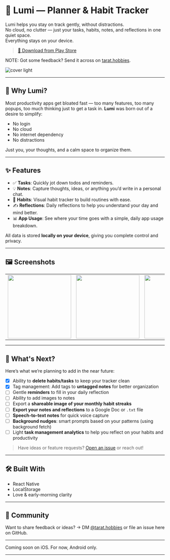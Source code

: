 # 🌟 Lumi — Planner & Habit Tracker

Lumi helps you stay on track gently, without distractions.      
No cloud, no clutter — just your tasks, habits, notes, and reflections in one quiet space.    
Everything stays on your device.   

> [📲 Download from Play Store](https://play.google.com/store/apps/details?id=com.lumi.mobile)

NOTE: Got some feedback? Send it across on [tarat.hobbies](https://www.instagram.com/tarat.hobbies/).
   
![cover light](https://github.com/user-attachments/assets/6cbe543f-3b55-4f09-9a02-cf7a4ac861fa)

---

## 🧠 Why Lumi?

Most productivity apps get bloated fast — too many features, too many popups, too much thinking just to get a task in. **Lumi** was born out of a desire to simplify:

* No login
* No cloud
* No internet dependency
* No distractions

Just you, your thoughts, and a calm space to organize them.

---

## ✨ Features

* ✅ **Tasks**: Quickly jot down todos and reminders.
* 💡 **Notes**: Capture thoughts, ideas, or anything you’d write in a personal chat.
* 📅 **Habits**: Visual habit tracker to build routines with ease.
* ✍️ **Reflections**: Daily reflections to help you understand your day and mind better.
* 📊 **App Usage**: See where your time goes with a simple, daily app usage breakdown.

All data is stored **locally on your device**, giving you complete control and privacy.

---

## 🖼️ Screenshots

<table>
  <tr>
    <td><img src="https://github.com/user-attachments/assets/456ced31-5bc4-45c2-8593-c44b5977af9b" width="200"/></td>
    <td><img src="https://github.com/user-attachments/assets/65a32469-b941-44a6-acdd-1ab30f300bee" width="200"/></td>
    <td><img src="https://github.com/user-attachments/assets/2210419d-9ac9-46eb-9079-eb5289ecb1a1" width="200"/></td>
    <td><img src="https://github.com/user-attachments/assets/07000177-91dc-4143-8010-0ef0e2aab3a9" width="200"/></td>
  </tr>
</table>


---

## 🔮 What's Next?

Here’s what we’re planning to add in the near future:

- [x] Ability to **delete habits/tasks** to keep your tracker clean
- [x] Tag management: Add tags to **untagged notes** for better organization
- [ ] Gentle **reminders** to fill in your daily reflection
- [ ] Ability to add images to notes
- [ ] Export a **shareable image of your monthly habit streaks**
- [ ] **Export your notes and reflections** to a Google Doc or `.txt` file
- [ ] **Speech-to-text notes** for quick voice capture
- [ ] **Background nudges**: smart prompts based on your patterns (using background fetch)
- [ ] Light **task management analytics** to help you reflect on your habits and productivity

> Have ideas or feature requests? [Open an issue](https://github.com/TarunTomar122/lumi/issues) or reach out!


---

## 🛠️ Built With

* React Native
* LocalStorage
* Love & early-morning clarity

---

## 💬 Community

Want to share feedback or ideas?
→ DM [@tarat.hobbies](https://www.instagram.com/tarat.hobbies/) or file an issue here on GitHub.

---

Coming soon on iOS. For now, Android only.


---
